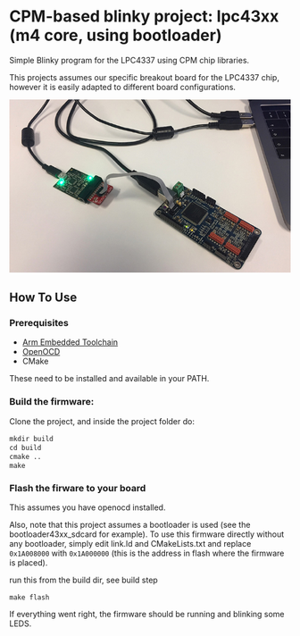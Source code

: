 # CPM-based blinky project: lpc43xx (m4 core, using bootloader)

Simple Blinky program for the LPC4337 using CPM chip libraries.

This projects assumes our specific breakout board for the LPC4337 chip, however it is easily adapted to different board configurations.

![](board.jpg)
## How To Use

### Prerequisites

- [Arm Embedded Toolchain](https://developer.arm.com/open-source/gnu-toolchain/gnu-rm/downloads)
- [OpenOCD](http://openocd.org)
- CMake

These need to be installed and available in your PATH.

### Build the firmware:

Clone the project, and inside the project folder do:
```
mkdir build
cd build
cmake ..
make
```

### Flash the firware to your board

This assumes you have openocd installed.

Also, note that this project assumes a bootloader is used (see the bootloader43xx_sdcard for example).
To use this firmware directly without any bootloader, simply edit link.ld and CMakeLists.txt and replace `
0x1A008000` with `0x1A000000` (this is the address in flash where the firmware is placed).

run this from the build dir, see build step
```
make flash
```

If everything went right, the firmware should be running and blinking some LEDS.
